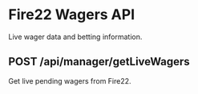 # Fire22 Wagers API

Live wager data and betting information.

## POST /api/manager/getLiveWagers

Get live pending wagers from Fire22.